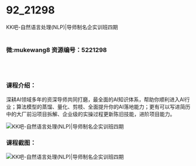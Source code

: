 # 92_21298
KK吧-自然语言处理(NLP)|导师制名企实训班四期
<br/></br>
<h3>微:mukewang8 资源编号：5221298</h3>
<br/></br>
<h3>课程介绍：</h3>
<p>深耕AI领域多年的资深导师共同打磨，最全面的AI知识体系，帮助你顺利进入AI行业；算法模型的蒸馏、量化、剪枝、全面提升你的AI落地能力；更有可以写进简历中的大厂前沿项目拆解、企业级的实操过程更新陈旧技能，进阶项目能力。</p>
<p><img src="https://www.ko996.com/wp-content/uploads/img/2021/10/1-12-300x291.png" alt="KK吧-自然语言处理(NLP)|导师制名企实训班四期"></p>
<div class="info-desc">
<h3>课程截图：</h3>
<p><img src="https://www.ko996.com/wp-content/uploads/img/2021/10/2-10.png" alt="KK吧-自然语言处理(NLP)|导师制名企实训班四期"></p>


			
</div>
